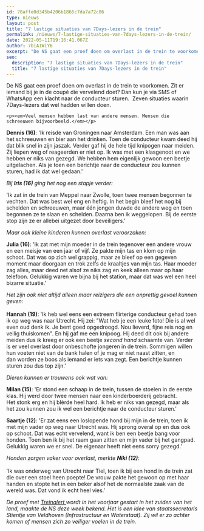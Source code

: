 ```yaml
---
id: 78affe0d345b4206b1865c7da7a72c06
type: nieuws
layout: post
title: "7 lastige situaties van 7Days-lezers in de trein"
permalink: /nieuws/7-lastige-situaties-van-7days-lezers-in-de-trein/
date: 2022-05-11T19:16:41.067Z
author: 7biA1WiYB
excerpt: "De NS gaat een proef doen om overlast in de trein te voorkomen. Zit er iemand bij je in de coupé die vervelend doet? Dan kun je via SMS of WhatsApp een klacht naar de conducteur sturen.  Zeven situaties waarin 7Days-lezers dat wel hadden willen doen.  "
seo:
  description: "7 lastige situaties van 7Days-lezers in de trein"
  title: "7 lastige situaties van 7Days-lezers in de trein"
---
```

De NS gaat een proef doen om overlast in de trein te voorkomen. Zit er iemand bij je in de coupé die vervelend doet? Dan kun je via SMS of WhatsApp een klacht naar de conducteur sturen.  Zeven situaties waarin 7Days-lezers dat wel hadden willen doen.  

    <p><em>Veel mensen hebben last van andere mensen. Mensen die schreeuwen bijvoorbeeld.</em></p>
<p><strong>Dennis (16)</strong>: 'Ik reisde van Groningen naar Amsterdam. Een man was aan het schreeuwen en bier aan het drinken. Toen de conducteur kwam deed hij dat blik snel in zijn jaszak. Verder gaf hij de hele tijd knipogen naar meiden. Zij liepen weg of reageerden er niet op. Ik was met een klasgenoot en we hebben er niks van gezegd. We hebben hem eigenlijk gewoon een beetje uitgelachen. Als je toen een berichtje naar de conducteur zou kunnen sturen, had ik dat wel gedaan.'</p>
<p><em>Bij <strong>Iris (16)</strong> ging het nog een stapje verder:</em></p>
<p>'Ik zat in de trein van Meppel naar Zwolle, toen twee mensen begonnen te vechten. Dat was best wel eng en heftig. In het begin bleef het nog bij schelden en schreeuwen, maar één jongen duwde de andere weg en toen begonnen ze te slaan en schelden. Daarna ben ik weggelopen. Bij de eerste stop zijn ze er allebei uitgezet door beveiligers.'</p>
<p><em>Maar ook kleine kinderen kunnen overlast veroorzaken:</em></p>
<p><strong>Julia (16)</strong>: 'Ik zat met mijn moeder in de trein tegenover een andere vrouw en een meisje van een jaar of vijf. Ze pakte mijn tas en klom op mijn schoot. Dat was op zich wel grappig, maar ze bleef op een gegeven moment maar doorgaan en trok zelfs de kraaltjes van mijn tas. Haar moeder zag alles, maar deed net alsof ze niks zag en keek alleen maar op haar telefoon. Gelukkig waren we bijna bij het station, maar dat was wel een heel bizarre situatie.'</p>
<p><em>Het zijn ook niet altijd alleen maar reizigers die een onprettig gevoel kunnen geven:</em><br><br><strong>Hannah (19)</strong>: 'Ik heb wel eens een extreem flirterige conducteur gehad toen ik op weg was naar Utrecht. Hij zei: "Wat heb je een leuke foto! Die is al wel even oud denk ik. Je bent goed opgedroogd. Nou lieverd, fijne reis nog en veilig thuiskomen". En hij gaf me een knipoog. Hij deed dit ook bij andere meiden dus ik kreeg er ook een beetje <em>second hand </em>schaamte van. Verder is er veel overlast door onbeschofte jongeren in de trein. Sommigen willen hun voeten niet van de bank halen of je mag er niet naast zitten, en dan worden ze boos als iemand er iets van zegt. Een berichtje kunnen sturen zou dus top zijn.'</p>
<p><i>Dieren kunnen er trouwens ook wat van:</i></p>
<p><strong>Milan (15)</strong>: 'Er stond een schaap in de trein, tussen de stoelen in de eerste klas. Hij werd door twee mensen naar een kinderboerderij gebracht. Het stonk erg en hij blèrde heel hard. Ik heb er niks van gezegd, maar als het zou kunnen zou ik wel een berichtje naar de conducteur sturen.'</p>
<p><strong>Saartje (12)</strong>: 'Er zat eens een loslopende hond bij mijn in de trein, toen ik met mijn vader op weg naar Utrecht was. Hij sprong overal op en dus ook op schoot. Dat was echt vervelend, want ik ben een beetje bang voor honden. Toen ben ik bij het raam gaan zitten en mijn vader bij het gangpad. Gelukkig waren we er snel. De eigenaar heeft niet eens sorry gezegd.'</p>
<p><em>Honden zorgen vaker voor overlast, merkte <strong>Niki (12)</strong>:</em><br><br>'Ik was onderweg van Utrecht naar Tiel, toen ik bij een hond in de trein zat die over een stoel heen poepte! De vrouw pakte het gewoon op met haar handen en stopte het in een beker alsof het de normaalste zaak van de wereld was. Dat vond ik echt heel vies.'</p>
<p><em>De proef met <a href="https://www.rijksoverheid.nl/actueel/nieuws/2019/01/31/proef-met-treinalert-meld-overlast-in-de-trein-per-sms-of-app" target="_blank">Treinalert </a>wordt in het voorjaar gestart in het zuiden van het land, maakte de NS deze week bekend. Het is een idee van staatssecretaris Stientje van Veldhoven (Infrastructuur en Waterstaat). Zij wil er zo achter komen of mensen zich zo veiliger voelen in de trein.</em></p>  
